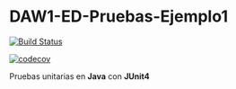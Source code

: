 # DAW1-ED-Pruebas-Ejemplo1

[![Build Status](https://travis-ci.org/AmeliaPaniagua/DAW1-ED-Pruebas-Ejemplo1.svg?branch=master)](https://travis-ci.org/AmeliaPaniagua/DAW1-ED-Pruebas-Ejemplo1)



[![codecov](https://codecov.io/gh/AmeliaPaniagua/DAW1-ED-Pruebas-Ejemplo1/branch/master/graph/badge.svg)](https://codecov.io/gh/AmeliaPaniagua/DAW1-ED-Pruebas-Ejemplo1)



Pruebas unitarias en **Java** con **JUnit4** 
